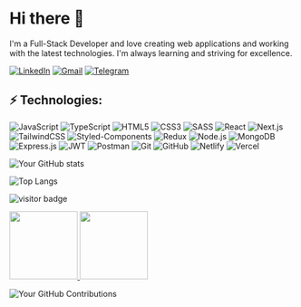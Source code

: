 # Hi there 👋

I'm a Full-Stack Developer and love creating web applications and working with the latest technologies. I'm always learning and striving for excellence.

[![LinkedIn](https://img.shields.io/badge/LinkedIn-blue?style=flat&logo=linkedin&logoColor=white)][1]
[![Gmail](https://img.shields.io/badge/Gmail-D14836?style=flat&logo=gmail&logoColor=white)][2]
[![Telegram](https://img.shields.io/badge/Telegram-2CA5E0?style=flat&logo=telegram&logoColor=white)][3]

<!-- Links to your social media accounts -->
[1]: https://www.linkedin.com/in/YOUR-LINKEDIN-USERNAME
[2]: mailto:YOUR-GMAIL-EMAIL
[3]: https://t.me/YOUR-TELEGRAM-USERNAME

## ⚡ Technologies:

![JavaScript](https://camo.githubusercontent.com/53ec2e58e03ba275d9b3a386abd96a243cf744a1a7121bdf8262fc8ae6ebc335/68747470733a2f2f696d672e736869656c64732e696f2f62616467652f6a6176617363726970742d2532333332333333302e7376673f7374796c653d666f722d7468652d6261646765266c6f676f3d6a617661736372697074266c6f676f436f6c6f723d253233463744463145)
![TypeScript](https://camo.githubusercontent.com/a00920b123df05b3df5e368e509f18bacd65bc5909698fb42be5f35063550f47/68747470733a2f2f696d672e736869656c64732e696f2f62616467652f747970657363726970742d2532333030374143432e7376673f7374796c653d666f722d7468652d6261646765266c6f676f3d74797065736372697074266c6f676f436f6c6f723d7768697465)
![HTML5](https://camo.githubusercontent.com/5e7e215d9ff3a7c2e96d09232c11b2205565c841d1129dd2185ebd967284121f/68747470733a2f2f696d672e736869656c64732e696f2f62616467652f68746d6c352d2532334533344632362e7376673f7374796c653d666f722d7468652d6261646765266c6f676f3d68746d6c35266c6f676f436f6c6f723d7768697465)
![CSS3](https://camo.githubusercontent.com/6531a4161596e3d9fdab3d0499a7b7ce5c5c8b568be219f3e9707af042e575d2/68747470733a2f2f696d672e736869656c64732e696f2f62616467652f637373332d2532333135373242362e7376673f7374796c653d666f722d7468652d6261646765266c6f676f3d63737333266c6f676f436f6c6f723d7768697465)
![SASS](https://camo.githubusercontent.com/742126d474d8314230c293fa38b2fa9ff827e5fac43d9808c561be5887a4fb5f/68747470733a2f2f696d672e736869656c64732e696f2f62616467652f534153532d686f7470696e6b2e7376673f7374796c653d666f722d7468652d6261646765266c6f676f3d53415353266c6f676f436f6c6f723d7768697465)
![React](https://camo.githubusercontent.com/3babc94d778f96441b3a66615fb5ee88c6ed04f174ed49b04df92b071a7d0e80/68747470733a2f2f696d672e736869656c64732e696f2f62616467652f72656163742d2532333230323332612e7376673f7374796c653d666f722d7468652d6261646765266c6f676f3d7265616374266c6f676f436f6c6f723d253233363144414642)
![Next.js](https://camo.githubusercontent.com/2abe53f4176fd7b9639f1c316e77574575c1c99c660e03fefa08299045988ba5/68747470733a2f2f696d672e736869656c64732e696f2f62616467652f4e6578742d626c61636b3f7374796c653d666f722d7468652d6261646765266c6f676f3d6e6578742e6a73266c6f676f436f6c6f723d7768697465)
![TailwindCSS](https://camo.githubusercontent.com/3b41d3ae73bc489dbb2be32e772cc814e3a76e372027056c72e5b970c04684a5/68747470733a2f2f696d672e736869656c64732e696f2f62616467652f7461696c77696e646373732d2532333338423241432e7376673f7374796c653d666f722d7468652d6261646765266c6f676f3d7461696c77696e642d637373266c6f676f436f6c6f723d7768697465)
![Styled-Components](https://camo.githubusercontent.com/0a9129617dc00aac4a5c688e87f4a595a0076877dd38c12f279ad16c8eda2604/68747470733a2f2f696d672e736869656c64732e696f2f62616467652f7374796c65642d2d636f6d706f6e656e74732d4442373039333f7374796c653d666f722d7468652d6261646765266c6f676f3d7374796c65642d636f6d706f6e656e7473266c6f676f436f6c6f723d7768697465)
![Redux](https://camo.githubusercontent.com/06d936bcad9d3f9d0e611e9afa230ebdefcac4074b7d97c425a3346495db190c/68747470733a2f2f696d672e736869656c64732e696f2f62616467652f72656475782d2532333539336438382e7376673f7374796c653d666f722d7468652d6261646765266c6f676f3d7265647578266c6f676f436f6c6f723d7768697465)
![Node.js](https://camo.githubusercontent.com/0d58facab1be74748c39244ff3d990ae8ddd765af40263ed006219154ba90649/68747470733a2f2f696d672e736869656c64732e696f2f62616467652f6e6f64652e6a732d3644413535463f7374796c653d666f722d7468652d6261646765266c6f676f3d6e6f64652e6a73266c6f676f436f6c6f723d7768697465)
![MongoDB](https://camo.githubusercontent.com/7e95531437f8c91626ae46cb69240160dfde5c39c1119c550cd174ba8a19e712/68747470733a2f2f696d672e736869656c64732e696f2f62616467652f4d6f6e676f44422d2532333465613934622e7376673f7374796c653d666f722d7468652d6261646765266c6f676f3d6d6f6e676f6462266c6f676f436f6c6f723d7768697465)
![Express.js](https://camo.githubusercontent.com/1bf0d1f3d3c56a35fb820e063b0fc6fed019ca6999c4c5abe17cfdbe3ce190c3/68747470733a2f2f696d672e736869656c64732e696f2f62616467652f657870726573732e6a732d2532333430346435392e7376673f7374796c653d666f722d7468652d6261646765266c6f676f3d65787072657373266c6f676f436f6c6f723d253233363144414642)
![JWT](https://camo.githubusercontent.com/aac74ca85b21ed1ff4fa88dda8712fce9cddbf786bdf807231e6179f70003ac5/68747470733a2f2f696d672e736869656c64732e696f2f62616467652f4a57542d626c61636b3f7374796c653d666f722d7468652d6261646765266c6f676f3d4a534f4e253230776562253230746f6b656e73)
![Postman](https://camo.githubusercontent.com/8bc77ae2c6ec0a97c7692ec54d53c49d3c4637e9c64ee63f7b45cf14a50e8177/68747470733a2f2f696d672e736869656c64732e696f2f62616467652f506f73746d616e2d4646364333373f7374796c653d666f722d7468652d6261646765266c6f676f3d706f73746d616e266c6f676f436f6c6f723d7768697465)
![Git](https://camo.githubusercontent.com/3d768e26ac10ba994a60ed19acd487895cc43a9cdd43e9305c2408b93136234d/68747470733a2f2f696d672e736869656c64732e696f2f62616467652f6769742d2532334630353033332e7376673f7374796c653d666f722d7468652d6261646765266c6f676f3d676974266c6f676f436f6c6f723d7768697465)
![GitHub](https://camo.githubusercontent.com/410d86e43f847d3f6e3027fa6f0c2fb7641d893fa601d863a943eac968c41890/68747470733a2f2f696d672e736869656c64732e696f2f62616467652f6769746875622d2532333132313031312e7376673f7374796c653d666f722d7468652d6261646765266c6f676f3d676974687562266c6f676f436f6c6f723d7768697465)
![Netlify](https://camo.githubusercontent.com/2aa883d52783b24f65681fa3a20b76e914ca9cdbda511170ddae263b8c692c2e/68747470733a2f2f696d672e736869656c64732e696f2f62616467652f6e65746c6966792d2532333030303030302e7376673f7374796c653d666f722d7468652d6261646765266c6f676f3d6e65746c696679266c6f676f436f6c6f723d23303043374237)
![Vercel](https://camo.githubusercontent.com/b9ff564d8c311812747f1aacea54cf703d850756f9179f9eff6899da20a701a2/68747470733a2f2f696d672e736869656c64732e696f2f62616467652f76657263656c2d2532333030303030302e7376673f7374796c653d666f722d7468652d6261646765266c6f676f3d76657263656c266c6f676f436f6c6f723d7768697465)

![Your GitHub stats](https://github-readme-stats.vercel.app/api?username=jaysapariya&show_icons=true)

![Top Langs](https://github-readme-stats.vercel.app/api/top-langs/?username=jaysapariya&layout=compact)

![visitor badge](https://visitor-badge.laobi.icu/badge?page_id=jaysapariya.visitor-badge)

<p float="left">
  <a href="https://github.com/jaysapariya/test-repos">
    <img src="https://github-readme-stats.vercel.app/api/pin/?username=jaysapariya&repo=test-repos" height="120" />
  </a>
  <a href="https://github.com/jaysapariya/test-repos">
    <img src="https://github-readme-stats.vercel.app/api/pin/?username=jaysapariya&repo=test-repos" height="120" />
  </a>
</p>

![Your GitHub Contributions](https://service-url-that-generates-graph/jaysapariya)

